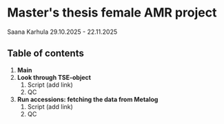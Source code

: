 # Master's thesis female AMR project

Saana Karhula 29.10.2025 - 22.11.2025

## Table of contents

1.  **Main**
2.  **Look through TSE-object**
    1.  Script (add link)
    2.  QC
3.  **Run accessions: fetching the data from Metalog**
    1.  Script (add link)
    2.  QC
